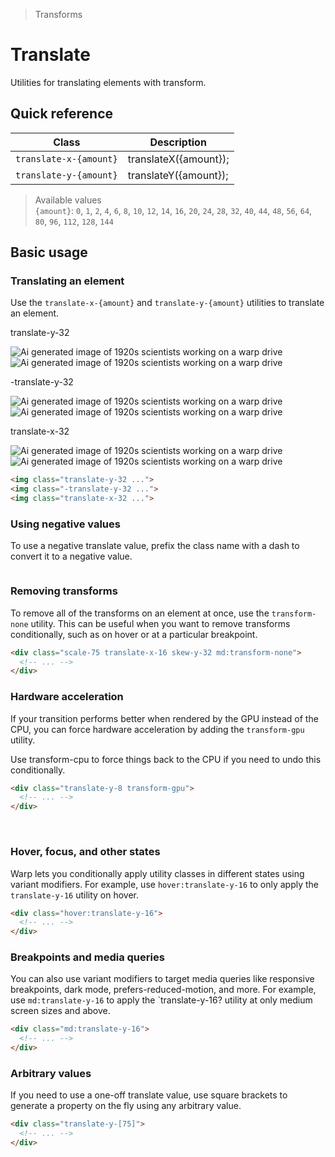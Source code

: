 > Transforms

# Translate
Utilities for translating elements with transform.

## Quick reference

| Class                  | Description           |
| ---------------------- | --------------------- |
| `translate-x-{amount}` | translateX({amount}); |
| `translate-y-{amount}` | translateY({amount}); |

> Available values <br />
> `{amount}`: `0`, `1`, `2`, `4`, `6`, `8`, `10`, `12`, `14`, `16`, `20`, `24`, `28`, `32`, `40`, `44`, `48`, `56`, `64`, `80`, `96`, `112`, `128`, `144` <br />

## Basic usage
### Translating an element
Use the `translate-x-{amount}` and `translate-y-{amount}` utilities to translate an element.

<container>
<div class="flex items-center justify-around gap-16 sm:gap-4 pd-font-mono font-bold p-8 px-12 sm:px-8 pb-10 shrink-0">
<div class="flex flex-col items-center shrink-0">
  <p class="pd-font-medium pd-text-sm pd-text-slate-500 pd-font-mono text-center mb-32! dark:pd-text-slate-400">translate-y-32</p>
  <div class="relative">
    <div class="absolute inset-0">
      <img class="w-128 h-128 object-cover rounded-8 opacity-25" src="/20s-scientists.jpg" alt="Ai generated image of 1920s scientists working on a warp drive">
    </div>
    <div class="relative z-10 translate-y-32">
      <img class="w-128 h-128 object-cover rounded-8 pd-shadow-xl" src="/20s-scientists.jpg" alt="Ai generated image of 1920s scientists working on a warp drive">
      <div class="absolute inset-0 ring-1 ring-inset ring-black/10 rounded-lg"></div>
    </div>
  </div>
</div>
<div class="flex flex-col items-center shrink-0">
  <p class="pd-font-medium pd-text-sm pd-text-slate-500 pd-font-mono text-center mb-32! dark:pd-text-slate-400">-translate-y-32</p>
  <div class="relative">
    <div class="absolute inset-0">
      <img class="w-128 h-128 object-cover rounded-8 opacity-25" src="/20s-scientists.jpg" alt="Ai generated image of 1920s scientists working on a warp drive">
    </div>
    <div class="relative z-10 -translate-y-32">
      <img class="w-128 h-128 object-cover rounded-8 pd-shadow-xl" src="/20s-scientists.jpg" alt="Ai generated image of 1920s scientists working on a warp drive">
      <div class="absolute inset-0 ring-1 ring-inset ring-black/10 rounded-lg"></div>
    </div>
  </div>
</div>
<div class="flex flex-col items-center shrink-0">
  <p class="pd-font-medium pd-text-sm pd-text-slate-500 pd-font-mono text-center mb-32! dark:pd-text-slate-400">translate-x-32</p>
  <div class="relative">
    <div class="absolute inset-0">
      <img class="w-128 h-128 object-cover rounded-8 opacity-25" src="/20s-scientists.jpg" alt="Ai generated image of 1920s scientists working on a warp drive">
    </div>
    <div class="relative z-10 translate-x-32">
      <img class="w-128 h-128 object-cover rounded-8 pd-shadow-xl" src="/20s-scientists.jpg" alt="Ai generated image of 1920s scientists working on a warp drive">
      <div class="absolute inset-0 ring-1 ring-inset ring-black/10 rounded-lg"></div>
    </div>
  </div>
</div>
</div>
</container>

```html
<img class="translate-y-32 ...">
<img class="-translate-y-32 ...">
<img class="translate-x-32 ...">
```

### Using negative values
To use a negative translate value, prefix the class name with a dash to convert it to a negative value.

<img class="-translate-y-8 ...">

### Removing transforms
To remove all of the transforms on an element at once, use the `transform-none` utility.
This can be useful when you want to remove transforms conditionally, such as on hover or at a particular breakpoint.

```html
<div class="scale-75 translate-x-16 skew-y-32 md:transform-none">
  <!-- ... -->
</div>
```

### Hardware acceleration
If your transition performs better when rendered by the GPU instead of the CPU, you can force hardware acceleration by adding the `transform-gpu` utility.

Use transform-cpu to force things back to the CPU if you need to undo this conditionally.

```html
<div class="translate-y-8 transform-gpu">
  <!-- ... -->
</div>
```
​​
### Hover, focus, and other states
Warp lets you conditionally apply utility classes in different states using variant modifiers. For example, use `hover:translate-y-16` to only apply the `translate-y-16` utility on hover.
```html
<div class="hover:translate-y-16">
  <!-- ... -->
</div>
```

### Breakpoints and media queries
You can also use variant modifiers to target media queries like responsive breakpoints, dark mode, prefers-reduced-motion, and more. For example, use `md:translate-y-16` to apply the `translate-y-16? utility at only medium screen sizes and above.

```html
<div class="md:translate-y-16">
  <!-- ... -->
</div>
```

### Arbitrary values
If you need to use a one-off translate value, use square brackets to generate a property on the fly using any arbitrary value.

```html
<div class="translate-y-[75]">
  <!-- ... -->
</div>
```

